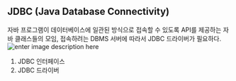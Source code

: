 ## JDBC (Java Database Connectivity)
자바 프로그램이 데이터베이스에 일관된 방식으로 접속할 수 있도록 API를 제공하는 자바 클래스들의 모임, 접속하려는 DBMS 서버에 따라서 JDBC 드라이버가 필요하다.
![enter image description here](https://lh3.googleusercontent.com/t77uGoOSR-gs_rIB5Ltt3DwFxJccvdEXg8AeMPta-9KwjS0rGkSwkaAjiITAySQPJPMuzLGOooU)

1) JDBC 인터페이스
2) JDBC 드라이버

<!--stackedit_data:
eyJoaXN0b3J5IjpbODM3NDU0NTM2LDE1NjE2Njg1NjYsLTE2Nz
gyNDkwMzRdfQ==
-->